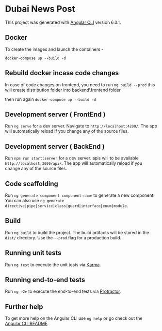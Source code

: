 # Dubai News Post

This project was generated with [Angular CLI](https://github.com/angular/angular-cli) version 6.0.1.


## Docker

To create the images and launch the containers -

`docker-compose up --build -d`


## Rebuild docker incase code changes
In case of code changes on frontend, you need to run 
`ng build --prod` 
this will create distribution folder into backend\frontend folder

then run again 
`docker-compose up --build -d`

## Development server ( FrontEnd )

Run `ng serve` for a dev server. Navigate to `http://localhost:4200/`. The app will automatically reload if you change any of the source files.


## Development server ( BackEnd )

Run `npm run start:server` for a dev server. apis will to be available `http://localhost:3000/api/`. The app will automatically reload if you change any of the source files.


## Code scaffolding

Run `ng generate component component-name` to generate a new component. You can also use `ng generate directive|pipe|service|class|guard|interface|enum|module`.

## Build

Run `ng build` to build the project. The build artifacts will be stored in the `dist/` directory. Use the `--prod` flag for a production build.

## Running unit tests

Run `ng test` to execute the unit tests via [Karma](https://karma-runner.github.io).

## Running end-to-end tests

Run `ng e2e` to execute the end-to-end tests via [Protractor](http://www.protractortest.org/).

## Further help

To get more help on the Angular CLI use `ng help` or go check out the [Angular CLI README](https://github.com/angular/angular-cli/blob/master/README.md).
